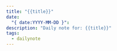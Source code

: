 ```yaml
---
title: "{{title}}"
date:
  "{ date:YYYY-MM-DD }": 
description: "Daily note for: {{title}}"
tags:
  - dailynote
---
```

